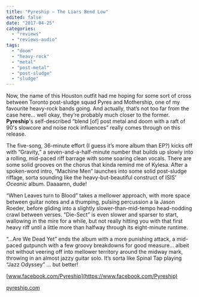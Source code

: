 ```yaml
---
title: "Pyreship – The Liars Bend Low"
edited: false
date: "2017-04-25"
categories:
  - "reviews"
  - "reviews-audio"
tags:
  - "doom"
  - "heavy-rock"
  - "metal"
  - "post-metal"
  - "post-sludge"
  - "sludge"
---
```


Now, the name of this Houston outfit had me hoping for some sort of cross between Toronto post-sludge squad Pyres and Mothership, one of my favourite heavy-rock bands going. And actually, that’s not too far from the case here… well okay, they’re probably much closer to the former. **Pyreship**'s self-described “blend \[of\] post metal and doom with a raft of 90's slowcore and noise rock influences” really comes through on this release.

The five-song, 36-minute effort (I guess it’s more album than EP?) kicks off with “Gravity,” a seven-and-a-half-minute number that builds up slowly into a rolling, mid-paced riff barrage with some soaring clean vocals. There are some solid grooves on the chorus that kinda remind me of Kylesa. After a spoken-word intro, “Machine Men” launches into some solid post-sludge riffage, sorta sounding like the heavy-but-beautiful construct of ISIS’ _Oceanic_ album. Daaaamn, dude!

“When Leaves turn to Blood” takes a mellower approach, with more space between guitar notes and a thumping, pulsing percussion a la Jason Roeder, before gliding into a slightly slower-than-mid-tempo head-nodding crawl between verses. “Die-Sect” is even slower and sparser to start, wallowing in the mire for a while, but not really hitting you with that first heavy riff until a little more than halfway through its eight-minute runtime.

“…Are We Dead Yet” ends the album with a more punishing attack, a mid-paced gutpunch with a few groovy breakdowns for good measure… albeit not without veering off into mellower territory around the midway mark, throwing in an almost jazzy guitar solo. It’s sorta like Spinal Tap playing “Jazz Odyssey” … but better!

[www.facebook.com/Pyreship](https://www.facebook.com/Pyreship)

[pyreship.com](https://pyreship.com/)

